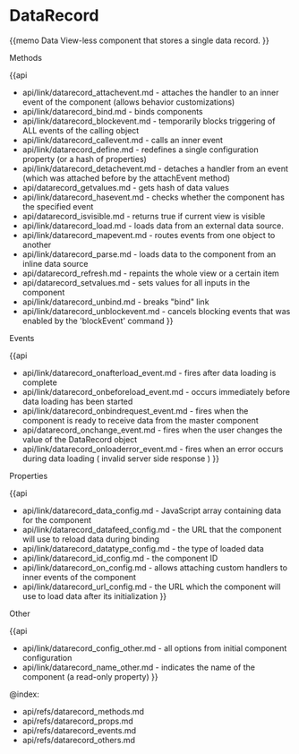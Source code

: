 DataRecord 
=============

{{memo Data View-less component that stores a single data record. }}





<div class='h2'>Methods</div>

{{api
- api/link/datarecord_attachevent.md - attaches the handler to an inner event of the component (allows behavior customizations)
- api/link/datarecord_bind.md - binds components
- api/link/datarecord_blockevent.md - temporarily blocks triggering of ALL events of the calling object
- api/link/datarecord_callevent.md - calls an inner event
- api/link/datarecord_define.md - redefines a single configuration property (or a hash of properties)
- api/link/datarecord_detachevent.md - detaches a handler from an event (which was attached before by the attachEvent method)
- api/datarecord_getvalues.md - gets hash of data values
- api/link/datarecord_hasevent.md - checks whether the component has the specified event
- api/datarecord_isvisible.md - returns true if current view is visible
- api/link/datarecord_load.md - loads data from an external data source.
- api/link/datarecord_mapevent.md - routes events from one object to another
- api/link/datarecord_parse.md - loads data to the component from an inline data source
- api/datarecord_refresh.md - repaints the whole view or a certain item
- api/datarecord_setvalues.md - sets values for all inputs in the component
- api/link/datarecord_unbind.md - breaks "bind" link
- api/link/datarecord_unblockevent.md - cancels blocking events that was enabled by the 'blockEvent' command
}}


<div class='h2'>Events</div>


{{api
- api/link/datarecord_onafterload_event.md - fires after data loading is complete
- api/link/datarecord_onbeforeload_event.md - occurs immediately before data loading has been started
- api/link/datarecord_onbindrequest_event.md - fires when the component is ready to receive data from the master component
- api/datarecord_onchange_event.md - fires when the user changes the value of the DataRecord object
- api/link/datarecord_onloaderror_event.md - fires when an error occurs during data loading ( invalid server side response )
}}


<div class='h2'>Properties</div>

{{api
- api/link/datarecord_data_config.md - JavaScript array containing data for the component
- api/link/datarecord_datafeed_config.md - the URL that the component will use to reload data during binding
- api/link/datarecord_datatype_config.md - the type of loaded data
- api/link/datarecord_id_config.md - the component ID
- api/link/datarecord_on_config.md - allows attaching custom handlers to inner events of the component
- api/link/datarecord_url_config.md - the URL which the component will use to load data after its initialization
}}





<div class='h2'>Other</div>


{{api
- api/link/datarecord_config_other.md - all options from initial component configuration
- api/link/datarecord_name_other.md - indicates the name of the component (a read-only property)
}}


@index:
- api/refs/datarecord_methods.md
- api/refs/datarecord_props.md
- api/refs/datarecord_events.md
- api/refs/datarecord_others.md

